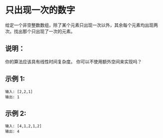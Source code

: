 # 只出现一次的数字

给定一个非空整数数组，除了某个元素只出现一次以外，其余每个元素均出现两次。找出那个只出现了一次的元素。

## 说明：

你的算法应该具有线性时间复杂度。 你可以不使用额外空间来实现吗？

## 示例 1:
```
输入: [2,2,1]
输出: 1
```

## 示例 2:
```
输入: [4,1,2,1,2]
输出: 4
```
